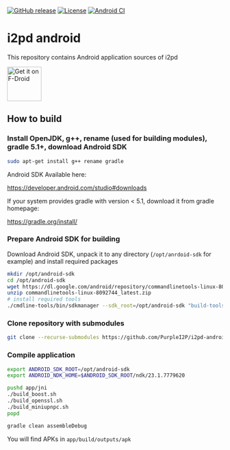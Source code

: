 [![GitHub release](https://img.shields.io/github/release/PurpleI2P/i2pd-android.svg?label=latest%20release)](https://github.com/PurpleI2P/i2pd-android/releases/latest)
[![License](https://img.shields.io/github/license/PurpleI2P/i2pd-android.svg)](https://github.com/PurpleI2P/i2pd-android/blob/openssl/LICENSE)
[![Android CI](https://github.com/PurpleI2P/i2pd-android/actions/workflows/android.yml/badge.svg)](https://github.com/PurpleI2P/i2pd-android/actions/workflows/android.yml)

# i2pd android

This repository contains Android application sources of i2pd

[<img src="https://fdroid.gitlab.io/artwork/badge/get-it-on.png"
     alt="Get it on F-Droid"
     height="80">](https://f-droid.org/packages/org.purplei2p.i2pd/)

## How to build

### Install OpenJDK, g++, rename (used for building modules), gradle 5.1+, download Android SDK

```bash
sudo apt-get install g++ rename gradle
```

Android SDK Available here:

https://developer.android.com/studio#downloads

If your system provides gradle with version < 5.1, download it from gradle homepage:

https://gradle.org/install/

### Prepare Android SDK for building
Download Android SDK, unpack it to any directory (`/opt/anrdoid-sdk` for example) and install required packages
```bash
mkdir /opt/android-sdk
cd /opt/android-sdk
wget https://dl.google.com/android/repository/commandlinetools-linux-8092744_latest.zip
unzip commandlinetools-linux-8092744_latest.zip
# install required tools
./cmdline-tools/bin/sdkmanager --sdk_root=/opt/android-sdk "build-tools;29.0.3" "cmake;3.10.2.4988404" "ndk;23.1.7779620"
```

### Clone repository with submodules
```bash
git clone --recurse-submodules https://github.com/PurpleI2P/i2pd-android.git
```

### Compile application
```bash
export ANDROID_SDK_ROOT=/opt/android-sdk
export ANDROID_NDK_HOME=$ANDROID_SDK_ROOT/ndk/23.1.7779620

pushd app/jni
./build_boost.sh
./build_openssl.sh
./build_miniupnpc.sh
popd

gradle clean assembleDebug
```

You will find APKs in `app/build/outputs/apk`
